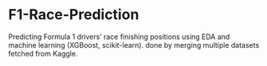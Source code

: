 # F1-Race-Prediction
Predicting Formula 1 drivers’ race finishing positions using EDA and machine learning (XGBoost, scikit-learn). done by merging multiple datasets fetched from Kaggle. 
